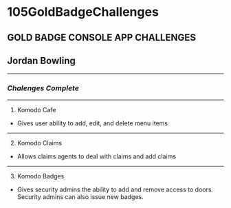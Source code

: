 # 105GoldBadgeChallenges
## GOLD BADGE CONSOLE APP CHALLENGES

## Jordan Bowling

---
### *Chalenges Complete*
---

1. Komodo Cafe
  - Gives user ability to add, edit, and delete menu items
---
2. Komodo Claims
  - Allows claims agents to deal with claims and add claims
---
3. Komodo Badges
  - Gives security admins the ability to add and remove access to doors. Security admins can also issue new badges.
